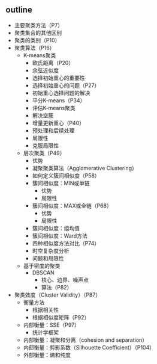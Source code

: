 
## outline

- 主要聚类方法（P7）
- 聚类集合的其他区别
- 聚类的类别（P10）
- 聚类算法（P16）
	- K-means聚类
		- 欧氏距离（P20）
		- 余弦近似度
		- 选择初始重心的重要性
		- 选择初始重心的问题（P27）
		- 初始重心选择问题的解决
		- 平分K-means（P34）
		- 评估K-means聚类
		- 解决空簇
		- 增量更新重心（P40）
		- 预处理和后续处理
		- 局限性
		- 克服局限性
	- 层次聚类（P49）
		- 优势
		- 凝聚聚类算法（Agglomerative Clustering）
		- 如何定义簇间相似度（P58）
		- 簇间相似度：MIN或单链
			- 优势
			- 局限性
		- 簇间相似度：MAX或全链（P68）
			- 优势
			- 局限性
		- 簇间相似度：组均值
		- 簇间相似度：Ward方法
		- 四种相似度方法对比（P74）
		- 时空复杂度分析
		- 问题和局限性
	- 基于密度的聚类
		- DBSCAN
			- 核心、边界、噪声点
			- 算法（P82）
- 聚类效度（Cluster Validity）（P87）
	- 衡量方法
		- 根据相关性
		- 根据相似度矩阵（P92）
	- 内部衡量：SSE（P97）
		- 统计学框架
	- 内部衡量：凝聚和分离（cohesion and separation）
	- 内部衡量：剪影系数（Silhouette Coefficient）（P104）
	- 外部衡量：熵和纯度